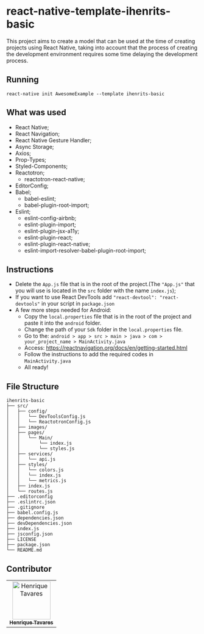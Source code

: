 # react-native-template-ihenrits-basic

This project aims to create a model that can be used at the time of creating projects using React Native, taking into account that the process of creating the development environment requires some time delaying the development process.

## Running

    react-native init AwesomeExample --template ihenrits-basic

## What was used

- React Native;
- React Navigation;
- React Native Gesture Handler;
- Async Storage;
- Axios;
- Prop-Types;
- Styled-Components;
- Reactotron;
  - reactotron-react-native;
- EditorConfig;
- Babel;
  - babel-eslint;
  - babel-plugin-root-import;
- Eslint;
  - eslint-config-airbnb;
  - eslint-plugin-import;
  - eslint-plugin-jsx-a11y;
  - eslint-plugin-react;
  - eslint-plugin-react-native;
  - eslint-import-resolver-babel-plugin-root-import;

## Instructions

- Delete the `App.js` file that is in the root of the project.(The `"App.js"` that you will use is located in the `src` folder with the name `index.js`);
- If you want to use React DevTools add `"react-devtool": "react-devtools"` in your script in `package.json`
- A few more steps needed for Android:
  - Copy the `local.properties` file that is in the root of the project and paste it into the `android` folder.
  - Change the path of your `Sdk` folder in the `local.properties` file.
  - Go to the: `android > app > src > main > java > com > your_project_name > MainActivity.java`
  - Access: https://reactnavigation.org/docs/en/getting-started.html
  - Follow the instructions to add the required codes in `MainActivity.java`
  - All ready!

## File Structure

```
ihenrits-basic
├── src/
│   ├── config/
│   │   └── DevToolsConfig.js
│   │   └── ReactotronConfig.js
│   ├── images/
│   ├── pages/
│   │   └── Main/
│   │       └── index.js
│   │       └── styles.js
│   ├── services/
│   │   └── api.js
│   ├── styles/
│   │   └── colors.js
│   │   └── index.js
│   │   └── metrics.js
│   ├── index.js
│   └── routes.js
├── .editorconfig
├── .eslintrc.json
├── .gitignore
├── babel.config.js
├── dependencies.json
├── devDependencies.json
├── index.js
├── jsconfig.json
├── LICENSE
├── package.json
└── README.md
```

## Contributor

<!-- ALL-CONTRIBUTORS-LIST:START - Do not remove or modify this section -->
<!-- prettier-ignore -->
<table>
  <tr>
    <td align="center">
      <a href="http://github.com/tavareshenrique/">
        <img src="https://avatars1.githubusercontent.com/u/27022914?v=4" width="100px;" alt="Henrique Tavares"/>
        <br />
        <sub>
          <b>Henrique Tavares</b>
        </sub>
       </a>
       <br />
       <a href="https://github.com/tavareshenrique/app-gobarber/commits?author=tavareshenrique" title="Code"></a>
    </td>
  </tr>
</table>
